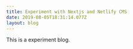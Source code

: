 ```yaml
---
title: Experiment with Nextjs and Netlify CMS
date: 2019-08-05T18:31:14.077Z
layout: blog
---
```

This is a experiment blog.
